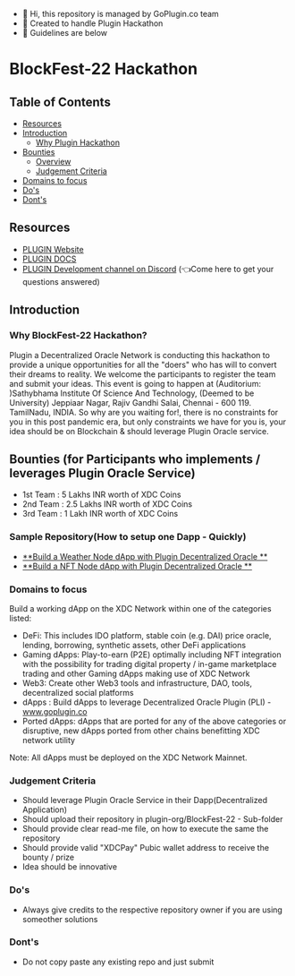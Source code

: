 - 👋 Hi, this repository is managed by GoPlugin.co team
- 👀 Created to handle Plugin Hackathon
- 🌱 Guidelines are below

# BlockFest-22 Hackathon 

## Table of Contents
* [Resources](#Resources)
* [Introduction](#Introduction)
    * [Why Plugin Hackathon](#Why-BlockFest-22-Hackathon)
* [Bounties](#Bounties-for-Participants)
    * [Overview](#Bounty-Overview)
    * [Judgement Criteria](#Judgement-Criteria)
* [Domains to focus](#Domains_to_focus)
* [Do's](#Do's)
* [Dont's](#Dont's)

## Resources
* [PLUGIN Website](https://www.goplugin.co/)
* [PLUGIN DOCS](https://docs.goplugin.co/)
* [PLUGIN Development channel on Discord](https://discord.gg/4ATypYHudd) (👈Come here to get your questions answered)

## Introduction
### Why BlockFest-22 Hackathon?

Plugin a Decentralized Oracle Network is conducting this hackathon to provide a unique opportunities for all the "doers" who has will to convert their dreams to reality. We welcome the participants to register the team and submit your ideas. This event is going to happen at (Auditorium: )Sathybhama Institute Of Science And Technology, (Deemed to be University) Jeppiaar Nagar, Rajiv Gandhi Salai, Chennai - 600 119. TamilNadu, INDIA. So why are you waiting for!, there is no constraints for you in this post pandemic era, but only constraints we have for you is, your idea should be on Blockchain & should leverage Plugin Oracle service.

## Bounties (for Participants who implements / leverages Plugin Oracle Service)
* 1st Team : 5 Lakhs INR worth of XDC Coins
* 2nd  Team : 2.5 Lakhs INR worth of XDC Coins
* 3rd  Team : 1 Lakh INR worth of XDC Coins

### Sample Repository(How to setup one Dapp - Quickly)
* [**Build a Weather Node dApp with Plugin Decentralized Oracle **](https://github.com/GoPlugin/plugin-weather-node-adapter)
* [**Build a NFT Node dApp with Plugin Decentralized Oracle **](https://github.com/GoPlugin/plugin-weather-node-adapter)

### Domains to focus
Build a working dApp on the XDC Network within one of the categories listed:
* DeFi: This includes IDO platform, stable coin (e.g. DAI) price oracle, lending, borrowing, synthetic assets, other DeFi applications
* Gaming dApps: Play-to-earn (P2E) optimally including NFT integration with the possibility for trading digital property / in-game marketplace trading and other Gaming dApps making use of XDC Network
* Web3: Create other Web3 tools and infrastructure, DAO, tools, decentralized social platforms
* dApps : Build dApps to leverage Decentralized Oracle Plugin (PLI) - www.goplugin.co 
* Ported dApps: dApps that are ported for any of the above categories or disruptive, new dApps ported from other chains benefitting XDC network utility

Note: All dApps must be deployed on the XDC Network Mainnet. 


### Judgement Criteria
* Should leverage Plugin Oracle Service in their Dapp(Decentralized Application)
* Should upload their repository in plugin-org/BlockFest-22 - Sub-folder
* Should provide clear read-me file, on how to execute the same the repository
* Should provide valid "XDCPay" Pubic wallet address to receive the bounty / prize
* Idea should be innovative

### Do's 
* Always give credits to the respective repository owner if you are using someother solutions

### Dont's 
* Do not copy paste any existing repo and just submit



